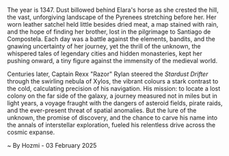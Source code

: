 
The year is 1347.  Dust billowed behind Elara's horse as she crested the hill, the vast, unforgiving landscape of the Pyrenees stretching before her.  Her worn leather satchel held little besides dried meat, a map stained with rain, and the hope of finding her brother, lost in the pilgrimage to Santiago de Compostela.  Each day was a battle against the elements, bandits, and the gnawing uncertainty of her journey, yet the thrill of the unknown, the whispered tales of legendary cities and hidden monasteries, kept her pushing onward, a tiny figure against the immensity of the medieval world.

Centuries later, Captain Rexx "Razor" Rylan steered the *Stardust Drifter* through the swirling nebula of Xylos, the vibrant colours a stark contrast to the cold, calculating precision of his navigation.  His mission: to locate a lost colony on the far side of the galaxy, a journey measured not in miles but in light years, a voyage fraught with the dangers of asteroid fields, pirate raids, and the ever-present threat of spatial anomalies. But the lure of the unknown, the promise of discovery, and the chance to carve his name into the annals of interstellar exploration, fueled his relentless drive across the cosmic expanse.

~ By Hozmi - 03 February 2025
